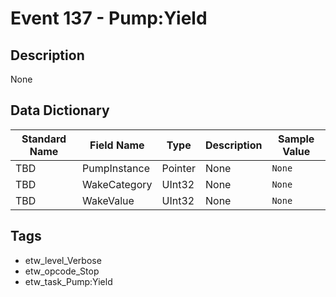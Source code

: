 # Event 137 - Pump:Yield

## Description
None

## Data Dictionary
|Standard Name|Field Name|Type|Description|Sample Value|
|---|---|---|---|---|
|TBD|PumpInstance|Pointer|None|`None`|
|TBD|WakeCategory|UInt32|None|`None`|
|TBD|WakeValue|UInt32|None|`None`|

## Tags
* etw_level_Verbose
* etw_opcode_Stop
* etw_task_Pump:Yield